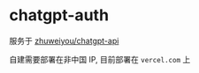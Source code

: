 # chatgpt-auth

服务于 [zhuweiyou/chatgpt-api](https://github.com/zhuweiyou/chatgpt-api)

自建需要部署在非中国 IP, 目前部署在 `vercel.com` 上

